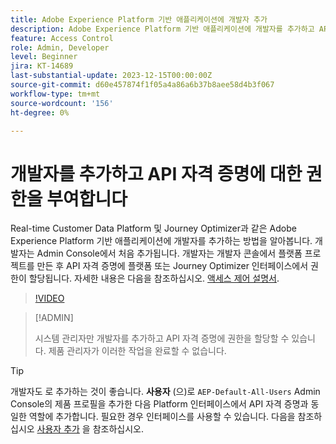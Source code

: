 ```yaml
---
title: Adobe Experience Platform 기반 애플리케이션에 개발자 추가
description: Adobe Experience Platform 기반 애플리케이션에 개발자를 추가하고 API 자격 증명에 대한 권한을 부여하는 방법을 알아봅니다
feature: Access Control
role: Admin, Developer
level: Beginner
jira: KT-14689
last-substantial-update: 2023-12-15T00:00:00Z
source-git-commit: d60e457874f1f05a4a86a6b37b8aee58d4b3f067
workflow-type: tm+mt
source-wordcount: '156'
ht-degree: 0%

---
```


# 개발자를 추가하고 API 자격 증명에 대한 권한을 부여합니다

Real-time Customer Data Platform 및 Journey Optimizer과 같은 Adobe Experience Platform 기반 애플리케이션에 개발자를 추가하는 방법을 알아봅니다. 개발자는 Admin Console에서 처음 추가됩니다. 개발자는 개발자 콘솔에서 플랫폼 프로젝트를 만든 후 API 자격 증명에 플랫폼 또는 Journey Optimizer 인터페이스에서 권한이 할당됩니다. 자세한 내용은 다음을 참조하십시오. [액세스 제어 설명서](https://experienceleague.adobe.com/docs/experience-platform/access-control/home.html?lang=ko).

>[!VIDEO](https://video.tv.adobe.com/v/336081?learn=on)

>[!ADMIN]
>
>시스템 관리자만 개발자를 추가하고 API 자격 증명에 권한을 할당할 수 있습니다. 제품 관리자가 이러한 작업을 완료할 수 없습니다.

>[!TIP]
>
>개발자도 로 추가하는 것이 좋습니다. **사용자** (으)로 `AEP-Default-All-Users` Admin Console의 제품 프로필을 추가한 다음 Platform 인터페이스에서 API 자격 증명과 동일한 역할에 추가합니다. 필요한 경우 인터페이스를 사용할 수 있습니다. 다음을 참조하십시오 [사용자 추가](add-users.md) 을 참조하십시오.

